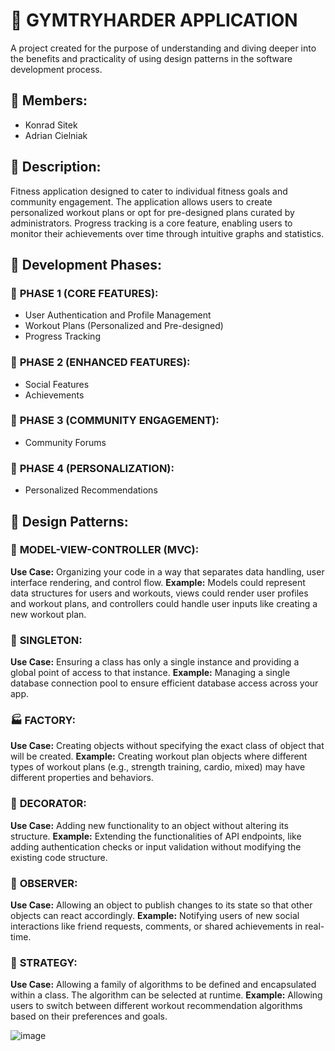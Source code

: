 # 📱 **GYMTRYHARDER APPLICATION**

A project created for the purpose of understanding and diving deeper into the benefits and practicality of using design patterns in the software development process.

## 👥 **Members:**
- Konrad Sitek
- Adrian Cielniak

## 📝 **Description:**
Fitness application designed to cater to individual fitness goals and community engagement. The application allows users to create personalized workout plans or opt for pre-designed plans curated by administrators. Progress tracking is a core feature, enabling users to monitor their achievements over time through intuitive graphs and statistics.

## 🚀 **Development Phases:**

### 🌟 **PHASE 1 (CORE FEATURES):**
- User Authentication and Profile Management
- Workout Plans (Personalized and Pre-designed)
- Progress Tracking

### 🌟 **PHASE 2 (ENHANCED FEATURES):**
- Social Features
- Achievements

### 🌟 **PHASE 3 (COMMUNITY ENGAGEMENT):**
- Community Forums

### 🌟 **PHASE 4 (PERSONALIZATION):**
- Personalized Recommendations

## 🧩 **Design Patterns:**

### 📐 **MODEL-VIEW-CONTROLLER (MVC):**
**Use Case:** Organizing your code in a way that separates data handling, user interface rendering, and control flow.
**Example:** Models could represent data structures for users and workouts, views could render user profiles and workout plans, and controllers could handle user inputs like creating a new workout plan.

### 🔗 **SINGLETON:**
**Use Case:** Ensuring a class has only a single instance and providing a global point of access to that instance.
**Example:** Managing a single database connection pool to ensure efficient database access across your app.

### 🏭 **FACTORY:**
**Use Case:** Creating objects without specifying the exact class of object that will be created.
**Example:** Creating workout plan objects where different types of workout plans (e.g., strength training, cardio, mixed) may have different properties and behaviors.

### 🎨 **DECORATOR:**
**Use Case:** Adding new functionality to an object without altering its structure.
**Example:** Extending the functionalities of API endpoints, like adding authentication checks or input validation without modifying the existing code structure.

### 🔔 **OBSERVER:**
**Use Case:** Allowing an object to publish changes to its state so that other objects can react accordingly.
**Example:** Notifying users of new social interactions like friend requests, comments, or shared achievements in real-time.

### 🔄 **STRATEGY:**
**Use Case:** Allowing a family of algorithms to be defined and encapsulated within a class. The algorithm can be selected at runtime.
**Example:** Allowing users to switch between different workout recommendation algorithms based on their preferences and goals.



![image](https://github.com/sit3kk/GymTryHarder_App/assets/69002597/9ffd3451-dd83-4a2e-b972-723ed3358495)
